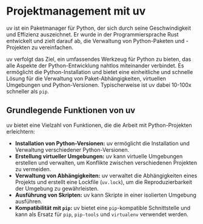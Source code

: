 # Projektmanagement mit uv

uv ist ein Paketmanager für Python, der sich durch seine Geschwindigkeit und Effizienz auszeichnet. Er wurde in der Programmiersprache Rust entwickelt und zielt darauf ab, die Verwaltung von Python-Paketen und -Projekten zu vereinfachen. 

uv verfolgt das Ziel, ein umfassendes Werkzeug für Python zu bieten, das alle Aspekte der Python-Entwicklung nahtlos miteinander verbindet. Es ermöglicht die Python-Installation und bietet eine einheitliche und schnelle Lösung für die Verwaltung von Paket-Abhängigkeiten, virtuellen Umgebungen und Python-Versionen. Typischerweise ist uv dabei 10-100x schneller als `pip`. 

## Grundlegende Funktionen von uv

uv bietet eine Vielzahl von Funktionen, die die Arbeit mit Python-Projekten erleichtern:

* **Installation von Python-Versionen:** uv ermöglicht die Installation und Verwaltung verschiedener Python-Versionen.
* **Erstellung virtueller Umgebungen:** uv kann virtuelle Umgebungen erstellen und verwalten, um Konflikte zwischen verschiedenen Projekten zu vermeiden.
* **Verwaltung von Abhängigkeiten:** uv verwaltet die Abhängigkeiten eines Projekts und erstellt eine Lockfile (`uv.lock`), um die Reproduzierbarkeit der Umgebung zu gewährleisten.
* **Ausführung von Skripten:** uv kann Skripte in einer isolierten Umgebung ausführen.
* **Kompatibilität mit `pip`:** uv bietet eine `pip`-kompatible Schnittstelle und kann als Ersatz für `pip`, `pip-tools` und `virtualenv` verwendet werden.

